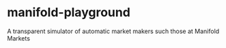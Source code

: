 # manifold-playground
A transparent simulator of automatic market makers such those at Manifold Markets
